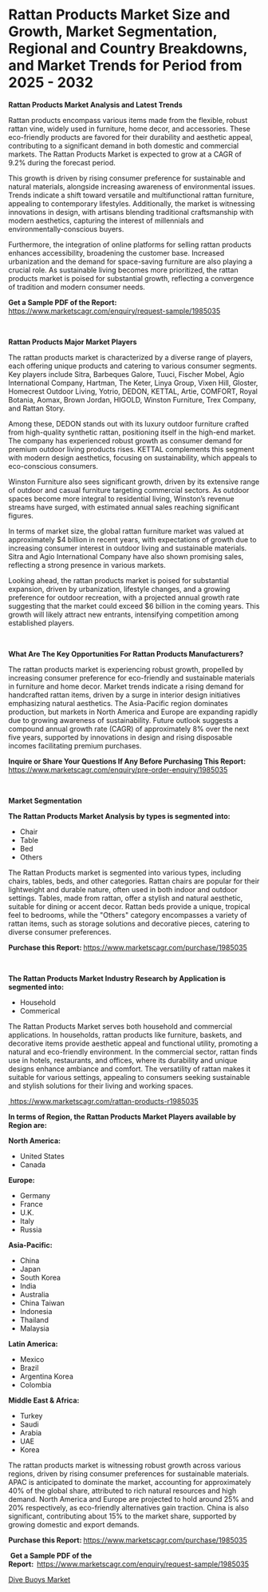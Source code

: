 <p><h1>Rattan Products Market Size and Growth, Market Segmentation, Regional and Country Breakdowns, and Market Trends for Period from 2025 -  2032</h1></p><p><strong>Rattan Products Market Analysis and Latest Trends</strong></p>
<p><p>Rattan products encompass various items made from the flexible, robust rattan vine, widely used in furniture, home decor, and accessories. These eco-friendly products are favored for their durability and aesthetic appeal, contributing to a significant demand in both domestic and commercial markets. The Rattan Products Market is expected to grow at a CAGR of 9.2% during the forecast period. </p><p>This growth is driven by rising consumer preference for sustainable and natural materials, alongside increasing awareness of environmental issues. Trends indicate a shift toward versatile and multifunctional rattan furniture, appealing to contemporary lifestyles. Additionally, the market is witnessing innovations in design, with artisans blending traditional craftsmanship with modern aesthetics, capturing the interest of millennials and environmentally-conscious buyers. </p><p>Furthermore, the integration of online platforms for selling rattan products enhances accessibility, broadening the customer base. Increased urbanization and the demand for space-saving furniture are also playing a crucial role. As sustainable living becomes more prioritized, the rattan products market is poised for substantial growth, reflecting a convergence of tradition and modern consumer needs.</p></p>
<p><strong>Get a Sample PDF of the Report:&nbsp;</strong> <a href="https://www.marketscagr.com/enquiry/request-sample/1985035?utm_campaign=2241&utm_medium=2&utm_source=Github&utm_content=ia&utm_term=07022025&utm_id=rattan-products">https://www.marketscagr.com/enquiry/request-sample/1985035</a></p>
<p>&nbsp;</p>
<p><strong>Rattan Products Major Market Players</strong></p>
<p><p>The rattan products market is characterized by a diverse range of players, each offering unique products and catering to various consumer segments. Key players include Sitra, Barbeques Galore, Tuuci, Fischer Mobel, Agio International Company, Hartman, The Keter, Linya Group, Vixen Hill, Gloster, Homecrest Outdoor Living, Yotrio, DEDON, KETTAL, Artie, COMFORT, Royal Botania, Aomax, Brown Jordan, HIGOLD, Winston Furniture, Trex Company, and Rattan Story.</p><p>Among these, DEDON stands out with its luxury outdoor furniture crafted from high-quality synthetic rattan, positioning itself in the high-end market. The company has experienced robust growth as consumer demand for premium outdoor living products rises. KETTAL complements this segment with modern design aesthetics, focusing on sustainability, which appeals to eco-conscious consumers.</p><p>Winston Furniture also sees significant growth, driven by its extensive range of outdoor and casual furniture targeting commercial sectors. As outdoor spaces become more integral to residential living, Winston’s revenue streams have surged, with estimated annual sales reaching significant figures.</p><p>In terms of market size, the global rattan furniture market was valued at approximately $4 billion in recent years, with expectations of growth due to increasing consumer interest in outdoor living and sustainable materials. Sitra and Agio International Company have also shown promising sales, reflecting a strong presence in various markets.</p><p>Looking ahead, the rattan products market is poised for substantial expansion, driven by urbanization, lifestyle changes, and a growing preference for outdoor recreation, with a projected annual growth rate suggesting that the market could exceed $6 billion in the coming years. This growth will likely attract new entrants, intensifying competition among established players.</p></p>
<p>&nbsp;</p>
<p><strong>What Are The Key Opportunities For Rattan Products Manufacturers?</strong></p>
<p><p>The rattan products market is experiencing robust growth, propelled by increasing consumer preference for eco-friendly and sustainable materials in furniture and home decor. Market trends indicate a rising demand for handcrafted rattan items, driven by a surge in interior design initiatives emphasizing natural aesthetics. The Asia-Pacific region dominates production, but markets in North America and Europe are expanding rapidly due to growing awareness of sustainability. Future outlook suggests a compound annual growth rate (CAGR) of approximately 8% over the next five years, supported by innovations in design and rising disposable incomes facilitating premium purchases.</p></p>
<p><strong>Inquire or Share Your Questions If Any Before Purchasing This Report:</strong> <a href="https://www.marketscagr.com/enquiry/pre-order-enquiry/1985035?utm_campaign=2241&utm_medium=2&utm_source=Github&utm_content=ia&utm_term=07022025&utm_id=rattan-products">https://www.marketscagr.com/enquiry/pre-order-enquiry/1985035</a></p>
<p>&nbsp;</p>
<p><strong>Market Segmentation</strong></p>
<p><strong>The Rattan Products Market Analysis by types is segmented into:</strong></p>
<p><ul><li>Chair</li><li>Table</li><li>Bed</li><li>Others</li></ul></p>
<p><p>The Rattan Products market is segmented into various types, including chairs, tables, beds, and other categories. Rattan chairs are popular for their lightweight and durable nature, often used in both indoor and outdoor settings. Tables, made from rattan, offer a stylish and natural aesthetic, suitable for dining or accent decor. Rattan beds provide a unique, tropical feel to bedrooms, while the "Others" category encompasses a variety of rattan items, such as storage solutions and decorative pieces, catering to diverse consumer preferences.</p></p>
<p><strong>Purchase this Report:&nbsp;</strong><a href="https://www.marketscagr.com/purchase/1985035?utm_campaign=2241&utm_medium=2&utm_source=Github&utm_content=ia&utm_term=07022025&utm_id=rattan-products">https://www.marketscagr.com/purchase/1985035</a></p>
<p>&nbsp;</p>
<p><strong>The Rattan Products Market Industry Research by Application is segmented into:</strong></p>
<p><ul><li>Household</li><li>Commerical</li></ul></p>
<p><p>The Rattan Products Market serves both household and commercial applications. In households, rattan products like furniture, baskets, and decorative items provide aesthetic appeal and functional utility, promoting a natural and eco-friendly environment. In the commercial sector, rattan finds use in hotels, restaurants, and offices, where its durability and unique designs enhance ambiance and comfort. The versatility of rattan makes it suitable for various settings, appealing to consumers seeking sustainable and stylish solutions for their living and working spaces.</p></p>
<p><a href="https://www.marketscagr.com/rattan-products-r1985035?utm_campaign=2241&utm_medium=2&utm_source=Github&utm_content=ia&utm_term=07022025&utm_id=rattan-products">&nbsp;https://www.marketscagr.com/rattan-products-r1985035</a></p>
<p><strong>In terms of Region, the Rattan Products Market Players available by Region are:</strong></p>
<p>
    <p> <strong> North America: </strong>
        <ul>
            <li>United States</li>
            <li>Canada</li>
        </ul>
        </p> 
    <p> <strong> Europe: </strong>
        <ul>
            <li>Germany</li>
            <li>France</li>
            <li>U.K.</li>
            <li>Italy</li>
            <li>Russia</li>
        </ul>
        </p> 
    <p> <strong> Asia-Pacific: </strong>
        <ul>
            <li>China</li>
            <li>Japan</li>
            <li>South Korea</li>
            <li>India</li>
            <li>Australia</li>
            <li>China Taiwan</li>
            <li>Indonesia</li>
            <li>Thailand</li>
            <li>Malaysia</li>
        </ul>
        </p> 
    <p> <strong> Latin America: </strong>
        <ul>
            <li>Mexico</li>
            <li>Brazil</li>
            <li>Argentina Korea</li>
            <li>Colombia</li>
        </ul>
        </p> 
    <p> <strong> Middle East & Africa: </strong>
        <ul>
            <li>Turkey</li>
            <li>Saudi</li>
            <li>Arabia</li>
            <li>UAE</li>
            <li>Korea</li>
        </ul>
    </p>
    </p>
<p><p>The rattan products market is witnessing robust growth across various regions, driven by rising consumer preferences for sustainable materials. APAC is anticipated to dominate the market, accounting for approximately 40% of the global share, attributed to rich natural resources and high demand. North America and Europe are projected to hold around 25% and 20% respectively, as eco-friendly alternatives gain traction. China is also significant, contributing about 15% to the market share, supported by growing domestic and export demands.</p></p>
<p><strong>Purchase this Report: </strong><a href="https://www.marketscagr.com/purchase/1985035?utm_campaign=2241&utm_medium=2&utm_source=Github&utm_content=ia&utm_term=07022025&utm_id=rattan-products">https://www.marketscagr.com/purchase/1985035</a></p>
<p>&nbsp;<strong>Get a Sample PDF of the Report:&nbsp;&nbsp;</strong><a href="https://www.marketscagr.com/enquiry/request-sample/1985035?utm_campaign=2241&utm_medium=2&utm_source=Github&utm_content=ia&utm_term=07022025&utm_id=rattan-products">https://www.marketscagr.com/enquiry/request-sample/1985035</a></p>
<p><strong></strong></p>
<p><p><a href="https://github.com/edacruz6/Market-Research-Report-List-1/blob/main/dive-buoys-market.md?utm_campaign=2241&utm_medium=2&utm_source=Github&utm_content=ia&utm_term=07022025&utm_id=rattan-products">Dive Buoys Market</a></p></p>